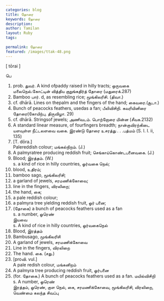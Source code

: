 ```yaml
---
categories: blog
title: தோரை
keywords: தோரை
description: 
author: Tamilan
layout: Ruby
tags: 
 
permalink: தோரை
featured: /images/ttak-48.png
---
```

  
[ tōrai ]  
  
பெ  
1. prob. துவர். A kind ofpaddy raised in hilly tracts; ஒருவகை மலைநெல்.கோட்டின் வித்திய குறுங்கதிர்த் தோரை (மதுரைக்.287)  
2. Bamboo பார். d, as resembling rice; மூங்கிலரிசி. (திவா.)  
3. cf. dhārā. Lines on thepalm and the fingers of the hand; கைவரை.(சூடா.)  
4. Bunch of peacocks feathers, usedas a fan; பீலிவிசிறி. கவரியினிரை தோரை(கோயிற்பு. திருவிழா. 29)  
5. cf. dhārā. Stringsof jewels; அணிவடம். பொற்றோரை மின்ன (சீவக.2132)  
6. A standard linear measure, of fourfingers breadth; நான்குவிரற்கிடை யளவுள்ள நீட்டலளவை வகை. இரண்டு தோரை உசரத்து . . .பத்மம் (S. I. I. ii, 135)  
7. [T. dōra.]  
Palereddish colour; மங்கல்நிறம். (J.)  
8. A palmyratree producing reddish fruit; செங்காய்கொண்டபனைவகை. (J.)  
9. Blood; இரத்தம். (W.)  
s. a kind of rice in hilly countries, ஓர்வகை நெல்;  
2. blood, உதிரம்;  
3. bamboo sago, மூங்கிலரிசி;  
4. a garland of jewels, சரமணிக்கோவை;  
5. line in the fingers, விரலிறை;  
6. the hand, கை;  
7. a pale reddish colour;  
8. a palmyra tree yielding reddish fruit, ஓர் பனை;  
9. (தோகை) a bunch of peacocks feathers used as a fan  
s. a number, ஓரெண்  
இயவை  
s. A kind of rice in hilly countries, ஓர்வகைநெல்  
2. Blood, இரத்தம்  
3. Bambusago, மூங்கிலரிசி  
4. A garland of jewels, சரமணிக்கோவை  
5. Line in the fingers, விரலிறை  
6. The hand. கை. (சது.)  
7. [proவி. vul.]  
A pale redish colour, மங்கனிறம்  
8. A palmyra tree producing reddish fruit, ஓர்பனை  
9. (for. தோகை.) A bunch of peacocks feathers used as a fan. மயில்விசிறி  
s. A number, ஓரெண்  
இரத்தம், ஓரெண், குள நெல், கை, சரமணிக்கோவை, மூங்கிலரிசி, விரலிறை, வெண்மை கலந்த சிவப்பு